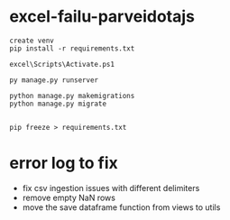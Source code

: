 # excel-failu-parveidotajs
```
create venv
pip install -r requirements.txt

excel\Scripts\Activate.ps1

py manage.py runserver

python manage.py makemigrations
python manage.py migrate


pip freeze > requirements.txt
```

# error log to fix
- fix csv ingestion issues with different delimiters
- remove empty NaN rows
- move the save dataframe function from views to utils